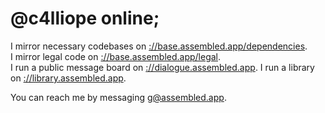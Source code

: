 # @c4lliope online;

I mirror necessary codebases on [://base.assembled.app/dependencies][dependencies].  
I mirror legal code on [://base.assembled.app/legal][legal].  
I run a public message board on [://dialogue.assembled.app][dialogue].
I run a library on [://library.assembled.app][library].

[dependencies]: https://base.assembled.app/dependencies
[legal]: https://base.assembled.app/legal
[dialogue]: https://dialogue.assembled.app
[library]: https://library.assembled.app

You can reach me by messaging [g@assembled.app](mailto:g@assembled.app).
